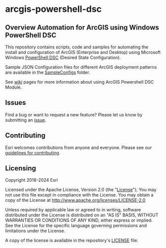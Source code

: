 # arcgis-powershell-dsc  

## Overview Automation for ArcGIS using Windows PowerShell DSC
This repository contains scripts, code and samples for automating the install and configuration of ArcGIS (Enterprise and Desktop) using Microsoft Windows [PowerShell DSC](https://docs.microsoft.com/en-us/powershell/scripting/overview?view=powershell-5.1) (Desired State Configuration).

Sample JSON Configuration files for different ArcGIS deployment patterns are available in the [SampleConfigs](SampleConfigs) folder.

See [wiki](https://github.com/Esri/arcgis-powershell-dsc/wiki) pages for more information about using ArcGIS Powershell DSC Module.

## Issues

Find a bug or want to request a new feature?  Please let us know by submitting an [issue](https://github.com/Esri/arcgis-powershell-dsc/issues).

## Contributing

Esri welcomes contributions from anyone and everyone. Please see our [guidelines for contributing](https://github.com/esri/contributing).

Licensing
---------

Copyright 2018-2024 Esri

Licensed under the Apache License, Version 2.0 (the "[License](LICENSE)");
You may not use this file except in compliance with the License.
You may obtain a copy of the License at
   http://www.apache.org/licenses/LICENSE-2.0

Unless required by applicable law or agreed to in writing, software
distributed under the License is distributed on an "AS IS" BASIS,
WITHOUT WARRANTIES OR CONDITIONS OF ANY KIND, either express or implied.
See the License for the specific language governing permissions and
limitations under the License.

A copy of the license is available in the repository's [LICENSE](https://raw.githubusercontent.com/Esri/arcgis-powershell-dsc/main/LICENSE) file.
